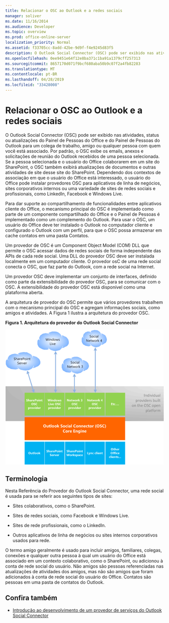 ```yaml
---
title: Relacionar o OSC ao Outlook e a redes sociais
manager: soliver
ms.date: 11/16/2014
ms.audience: Developer
ms.topic: overview
ms.prod: office-online-server
localization_priority: Normal
ms.assetid: f33705cc-8add-42be-9d9f-f4e9245d83f5
description: O Outlook Social Connector (OSC) pode ser exibido nas atividades, status ou atualizações do Painel de Pessoas do Office e do Painel de Pessoas do Outlook para um colega de trabalho, amigo ou qualquer pessoa com quem você está associado.
ms.openlocfilehash: 0ee9451e64f12e8ba371c1ba91a1379cff257313
ms.sourcegitcommit: 8657170d071f9bcf680aba50b9c07f2a4fb82283
ms.translationtype: MT
ms.contentlocale: pt-BR
ms.lasthandoff: 04/28/2019
ms.locfileid: "33428008"
---
```

# <a name="relating-the-osc-with-outlook-and-social-networks"></a>Relacionar o OSC ao Outlook e a redes sociais

O Outlook Social Connector (OSC) pode ser exibido nas atividades, status ou atualizações do Painel de Pessoas do Office e do Painel de Pessoas do Outlook para um colega de trabalho, amigo ou qualquer pessoa com quem você está associado. Por padrão, o OSC exibe os emails, anexos e solicitações de reunião do Outlook recebidos de uma pessoa selecionada. Se a pessoa selecionada e o usuário do Office colaborarem em um site do SharePoint, o OSC também exibirá atualizações de documentos e outras atividades de site desse site do SharePoint. Dependendo dos contextos de associação em que o usuário do Office está interessado, o usuário do Office pode instalar provedores OSC para aplicativos de linha de negócios, sites corporativos internos ou uma variedade de sites de redes sociais e profissionais, como LinkedIn, Facebook e Windows Live.
  
Para dar suporte ao compartilhamento de funcionalidades entre aplicativos cliente do Office, o mecanismo principal do OSC é implementado como parte de um componente compartilhado do Office e o Painel de Pessoas é implementado como um complemento do Outlook. Para usar o OSC, um usuário do Office deve ter instalado o Outlook no computador cliente e configurado o Outlook com um perfil, para que o OSC possa armazenar em cache contatos em uma pasta Contatos. 
  
Um provedor de OSC é um Component Object Model (COM) DLL que permite o OSC acessar dados de redes sociais de forma independente das APIs de cada rede social. Uma DLL do provedor OSC deve ser instalada localmente em um computador cliente. O provedor osC de uma rede social conecta o OSC, que faz parte do Outlook, com a rede social na Internet.
  
Um provedor OSC deve implementar um conjunto de interfaces, definido como parte da extensibilidade do provedor OSC, para se comunicar com o OSC. A extensibilidade do provedor OSC está disponível como uma plataforma aberta.
  
A arquitetura de provedor do OSC permite que vários provedores trabalhem com o mecanismo principal do OSC e agregam informações sociais, como amigos e atividades. A Figura 1 ilustra a arquitetura do provedor OSC.
  
**Figura 1. Arquitetura do provedor do Outlook Social Connector**

![Social networks, OSC providers, OSC, and Office](media/off15OSCRef_Architecture.gif)
  
## <a name="terminology"></a>Terminologia

Nesta Referência do Provedor do Outlook Social Connector, uma rede social é usada para se referir aos seguintes tipos de sites: 
  
- Sites colaborativos, como o SharePoint.
    
- Sites de redes sociais, como Facebook e Windows Live.
    
- Sites de rede profissionais, como o LinkedIn.
    
- Outros aplicativos de linha de negócios ou sites internos corporativos usados para rede.
    
O termo amigo geralmente é usado para incluir amigos, familiares, colegas, conexões e qualquer outra pessoa à qual um usuário do Office está associado em um contexto colaborativo, como o SharePoint, ou adicionou à conta de rede social do usuário. Não amigos são pessoas referenciadas nas atualizações de atividades dos amigos, mas não são amigos que foram adicionados à conta de rede social do usuário do Office. Contatos são pessoas em uma pasta de contatos do Outlook. 
  
## <a name="see-also"></a>Confira também

- [Introdução ao desenvolvimento de um provedor de serviços do Outlook Social Connector](getting-started-with-developing-an-outlook-social-connector-provider.md)

